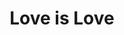 ---
pid: ch483
title: Love is Love
location_transcription: Logan Square
coordinates: "[-75.171770240401, 39.957879041913]"
zipcode: '19140'
gen_neighborhood: North Philadelphia
neighborhood: Hunting Park
outside_phl: 
age: '20'
age_range: 20-29
instagram: 
image_file_name: ch_483.jpg
proposal_transcription: 
topic: LGBTQ+
topic_summary: '0'
type: Protest
keywords_other: 
credit: Aubrelaura Thompson
image_labels: Stop the Hate. LGBTQ Rights. Love is Love.
twitter: 
facebook: 
permalink: "/monuments/ch483/"
layout: item-page
---